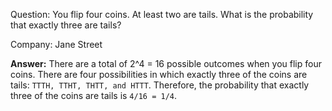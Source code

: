 Question: 
You flip four coins. At least two are tails. What is the probability that exactly three are tails?

Company: Jane Street

**Answer:**
There are a total of 2^4 = 16 possible outcomes when you flip four coins. 
There are four possibilities in which exactly three of the coins are tails: 
``TTTH, TTHT, THTT, and HTTT``. 
Therefore, the probability that exactly three of the coins are tails is `4/16 = 1/4`.